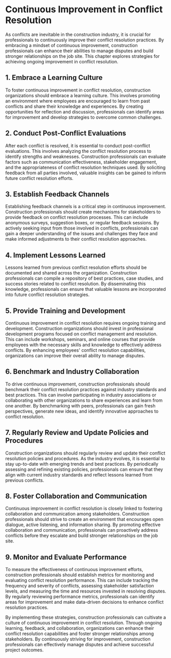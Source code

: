 # Continuous Improvement in Conflict Resolution

As conflicts are inevitable in the construction industry, it is crucial for professionals to continuously improve their conflict resolution practices. By embracing a mindset of continuous improvement, construction professionals can enhance their abilities to manage disputes and build stronger relationships on the job site. This chapter explores strategies for achieving ongoing improvement in conflict resolution.

## 1\. Embrace a Learning Culture

To foster continuous improvement in conflict resolution, construction organizations should embrace a learning culture. This involves promoting an environment where employees are encouraged to learn from past conflicts and share their knowledge and experiences. By creating opportunities for reflection and discussion, professionals can identify areas for improvement and develop strategies to overcome common challenges.

## 2\. Conduct Post-Conflict Evaluations

After each conflict is resolved, it is essential to conduct post-conflict evaluations. This involves analyzing the conflict resolution process to identify strengths and weaknesses. Construction professionals can evaluate factors such as communication effectiveness, stakeholder engagement, and the appropriateness of conflict resolution techniques used. By soliciting feedback from all parties involved, valuable insights can be gained to inform future conflict resolution efforts.

## 3\. Establish Feedback Channels

Establishing feedback channels is a critical step in continuous improvement. Construction professionals should create mechanisms for stakeholders to provide feedback on conflict resolution processes. This can include anonymous surveys, suggestion boxes, or regular feedback sessions. By actively seeking input from those involved in conflicts, professionals can gain a deeper understanding of the issues and challenges they face and make informed adjustments to their conflict resolution approaches.

## 4\. Implement Lessons Learned

Lessons learned from previous conflict resolution efforts should be documented and shared across the organization. Construction professionals can compile a repository of best practices, case studies, and success stories related to conflict resolution. By disseminating this knowledge, professionals can ensure that valuable lessons are incorporated into future conflict resolution strategies.

## 5\. Provide Training and Development

Continuous improvement in conflict resolution requires ongoing training and development. Construction organizations should invest in professional development programs focused on conflict management and resolution. This can include workshops, seminars, and online courses that provide employees with the necessary skills and knowledge to effectively address conflicts. By enhancing employees' conflict resolution capabilities, organizations can improve their overall ability to manage disputes.

## 6\. Benchmark and Industry Collaboration

To drive continuous improvement, construction professionals should benchmark their conflict resolution practices against industry standards and best practices. This can involve participating in industry associations or collaborating with other organizations to share experiences and learn from one another. By benchmarking with peers, professionals can gain fresh perspectives, generate new ideas, and identify innovative approaches to conflict resolution.

## 7\. Regularly Review and Update Policies and Procedures

Construction organizations should regularly review and update their conflict resolution policies and procedures. As the industry evolves, it is essential to stay up-to-date with emerging trends and best practices. By periodically assessing and refining existing policies, professionals can ensure that they align with current industry standards and reflect lessons learned from previous conflicts.

## 8\. Foster Collaboration and Communication

Continuous improvement in conflict resolution is closely linked to fostering collaboration and communication among stakeholders. Construction professionals should strive to create an environment that encourages open dialogue, active listening, and information sharing. By promoting effective collaboration and communication, professionals can proactively address conflicts before they escalate and build stronger relationships on the job site.

## 9\. Monitor and Evaluate Performance

To measure the effectiveness of continuous improvement efforts, construction professionals should establish metrics for monitoring and evaluating conflict resolution performance. This can include tracking the frequency and severity of conflicts, assessing stakeholder satisfaction levels, and measuring the time and resources invested in resolving disputes. By regularly reviewing performance metrics, professionals can identify areas for improvement and make data-driven decisions to enhance conflict resolution practices.

By implementing these strategies, construction professionals can cultivate a culture of continuous improvement in conflict resolution. Through ongoing learning, feedback, and collaboration, organizations can enhance their conflict resolution capabilities and foster stronger relationships among stakeholders. By continuously striving for improvement, construction professionals can effectively manage disputes and achieve successful project outcomes.
